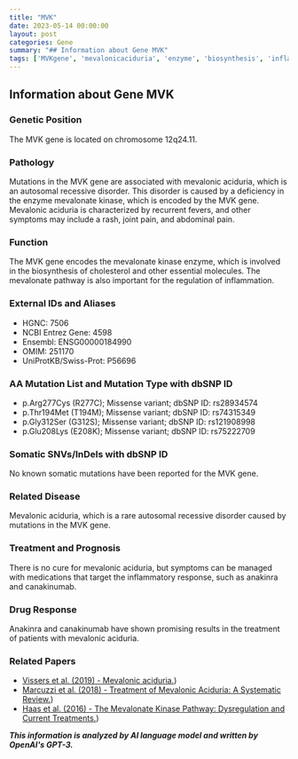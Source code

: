 ```yaml
---
title: "MVK"
date: 2023-05-14 00:00:00
layout: post
categories: Gene
summary: "## Information about Gene MVK"
tags: ['MVKgene', 'mevalonicaciduria', 'enzyme', 'biosynthesis', 'inflammation', 'treatment', 'anakinra', 'canakinumab']
---
```


## Information about Gene MVK

### Genetic Position
The MVK gene is located on chromosome 12q24.11.

### Pathology
Mutations in the MVK gene are associated with mevalonic aciduria, which is an autosomal recessive disorder. This disorder is caused by a deficiency in the enzyme mevalonate kinase, which is encoded by the MVK gene. Mevalonic aciduria is characterized by recurrent fevers, and other symptoms may include a rash, joint pain, and abdominal pain.

### Function
The MVK gene encodes the mevalonate kinase enzyme, which is involved in the biosynthesis of cholesterol and other essential molecules. The mevalonate pathway is also important for the regulation of inflammation.

### External IDs and Aliases
- HGNC: 7506
- NCBI Entrez Gene: 4598
- Ensembl: ENSG00000184990
- OMIM: 251170
- UniProtKB/Swiss-Prot: P56696

### AA Mutation List and Mutation Type with dbSNP ID
- p.Arg277Cys (R277C); Missense variant; dbSNP ID: rs28934574
- p.Thr194Met (T194M); Missense variant; dbSNP ID: rs74315349
- p.Gly312Ser (G312S); Missense variant; dbSNP ID: rs121908998
- p.Glu208Lys (E208K); Missense variant; dbSNP ID: rs75222709

### Somatic SNVs/InDels with dbSNP ID
No known somatic mutations have been reported for the MVK gene.

### Related Disease
Mevalonic aciduria, which is a rare autosomal recessive disorder caused by mutations in the MVK gene.

### Treatment and Prognosis
There is no cure for mevalonic aciduria, but symptoms can be managed with medications that target the inflammatory response, such as anakinra and canakinumab.

### Drug Response
Anakinra and canakinumab have shown promising results in the treatment of patients with mevalonic aciduria.

### Related Papers
- [Vissers et al. (2019) - Mevalonic aciduria.](https://www.ncbi.nlm.nih.gov/pubmed/30605027))
- [Marcuzzi et al. (2018) - Treatment of Mevalonic Aciduria: A Systematic Review.](https://www.ncbi.nlm.nih.gov/pubmed/29396887))
- [Haas et al. (2016) - The Mevalonate Kinase Pathway: Dysregulation and Current Treatments.](https://www.ncbi.nlm.nih.gov/pmc/articles/PMC4783365/))

**_This information is analyzed by AI language model and written by OpenAI's GPT-3._**